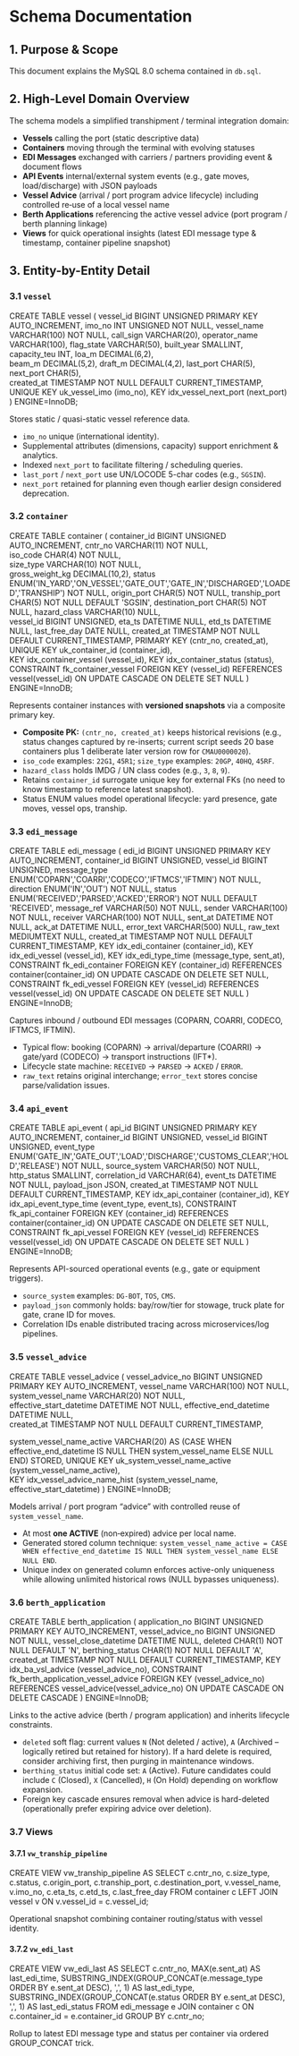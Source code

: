 # Schema Documentation

## 1. Purpose & Scope

This document explains the MySQL 8.0 schema contained in `db.sql`.

## 2. High-Level Domain Overview

The schema models a simplified transhipment / terminal integration domain:

- **Vessels** calling the port (static descriptive data)
- **Containers** moving through the terminal with evolving statuses
- **EDI Messages** exchanged with carriers / partners providing event & document flows
- **API Events** internal/external system events (e.g., gate moves, load/discharge) with JSON payloads
- **Vessel Advice** (arrival / port program advice lifecycle) including controlled re‑use of a local vessel name
- **Berth Applications** referencing the active vessel advice (port program / berth planning linkage)
- **Views** for quick operational insights (latest EDI message type & timestamp, container pipeline snapshot)

## 3. Entity-by-Entity Detail

### 3.1 `vessel`

CREATE TABLE vessel (
vessel_id BIGINT UNSIGNED PRIMARY KEY AUTO_INCREMENT,
imo_no INT UNSIGNED NOT NULL,
vessel_name VARCHAR(100) NOT NULL,
call_sign VARCHAR(20),
operator_name VARCHAR(100),
flag_state VARCHAR(50),
built_year SMALLINT,
capacity_teu INT,
loa_m DECIMAL(6,2),  
 beam_m DECIMAL(5,2),
draft_m DECIMAL(4,2),
last_port CHAR(5),  
 next_port CHAR(5),  
 created_at TIMESTAMP NOT NULL DEFAULT CURRENT_TIMESTAMP,
UNIQUE KEY uk_vessel_imo (imo_no),
KEY idx_vessel_next_port (next_port)
) ENGINE=InnoDB;

Stores static / quasi-static vessel reference data.

- `imo_no` unique (international identity).
- Supplemental attributes (dimensions, capacity) support enrichment & analytics.
- Indexed `next_port` to facilitate filtering / scheduling queries.
- `last_port` / `next_port` use UN/LOCODE 5-char codes (e.g., `SGSIN`).
- `next_port` retained for planning even though earlier design considered deprecation.

### 3.2 `container`

CREATE TABLE container (
container_id BIGINT UNSIGNED AUTO_INCREMENT,
cntr_no VARCHAR(11) NOT NULL,  
 iso_code CHAR(4) NOT NULL,  
 size_type VARCHAR(10) NOT NULL,  
 gross_weight_kg DECIMAL(10,2),
status ENUM('IN_YARD','ON_VESSEL','GATE_OUT','GATE_IN','DISCHARGED','LOADED','TRANSHIP') NOT NULL,
origin_port CHAR(5) NOT NULL,
tranship_port CHAR(5) NOT NULL DEFAULT 'SGSIN',
destination_port CHAR(5) NOT NULL,
hazard_class VARCHAR(10) NULL,  
 vessel_id BIGINT UNSIGNED,
eta_ts DATETIME NULL,
etd_ts DATETIME NULL,
last_free_day DATE NULL,
created_at TIMESTAMP NOT NULL DEFAULT CURRENT_TIMESTAMP,
PRIMARY KEY (cntr_no, created_at),  
 UNIQUE KEY uk_container_id (container_id),  
 KEY idx_container_vessel (vessel_id),
KEY idx_container_status (status),
CONSTRAINT fk_container_vessel FOREIGN KEY (vessel_id) REFERENCES vessel(vessel_id)
ON UPDATE CASCADE ON DELETE SET NULL
) ENGINE=InnoDB;

Represents container instances with **versioned snapshots** via a composite primary key.

- **Composite PK:** `(cntr_no, created_at)` keeps historical revisions (e.g., status changes captured by re-inserts; current script seeds 20 base containers plus 1 deliberate later version row for `CMAU0000020`).
- `iso_code` examples: `22G1`, `45R1`; `size_type` examples: `20GP`, `40HQ`, `45RF`.
- `hazard_class` holds IMDG / UN class codes (e.g., `3`, `8`, `9`).
- Retains `container_id` surrogate unique key for external FKs (no need to know timestamp to reference latest snapshot).
- Status ENUM values model operational lifecycle: yard presence, gate moves, vessel ops, tranship.

### 3.3 `edi_message`

CREATE TABLE edi_message (
edi_id BIGINT UNSIGNED PRIMARY KEY AUTO_INCREMENT,
container_id BIGINT UNSIGNED,
vessel_id BIGINT UNSIGNED,
message_type ENUM('COPARN','COARRI','CODECO','IFTMCS','IFTMIN') NOT NULL,
direction ENUM('IN','OUT') NOT NULL,
status ENUM('RECEIVED','PARSED','ACKED','ERROR') NOT NULL DEFAULT 'RECEIVED',
message_ref VARCHAR(50) NOT NULL,
sender VARCHAR(100) NOT NULL,
receiver VARCHAR(100) NOT NULL,
sent_at DATETIME NOT NULL,
ack_at DATETIME NULL,
error_text VARCHAR(500) NULL,
raw_text MEDIUMTEXT NULL,
created_at TIMESTAMP NOT NULL DEFAULT CURRENT_TIMESTAMP,
KEY idx_edi_container (container_id),
KEY idx_edi_vessel (vessel_id),
KEY idx_edi_type_time (message_type, sent_at),
CONSTRAINT fk_edi_container FOREIGN KEY (container_id) REFERENCES container(container_id)
ON UPDATE CASCADE ON DELETE SET NULL,
CONSTRAINT fk_edi_vessel FOREIGN KEY (vessel_id) REFERENCES vessel(vessel_id)
ON UPDATE CASCADE ON DELETE SET NULL
) ENGINE=InnoDB;

Captures inbound / outbound EDI messages (COPARN, COARRI, CODECO, IFTMCS, IFTMIN).

- Typical flow: booking (COPARN) → arrival/departure (COARRI) → gate/yard (CODECO) → transport instructions (IFT\*).
- Lifecycle state machine: `RECEIVED` → `PARSED` → `ACKED` / `ERROR`.
- `raw_text` retains original interchange; `error_text` stores concise parse/validation issues.

### 3.4 `api_event`

CREATE TABLE api_event (
api_id BIGINT UNSIGNED PRIMARY KEY AUTO_INCREMENT,
container_id BIGINT UNSIGNED,
vessel_id BIGINT UNSIGNED,
event_type ENUM('GATE_IN','GATE_OUT','LOAD','DISCHARGE','CUSTOMS_CLEAR','HOLD','RELEASE') NOT NULL,
source_system VARCHAR(50) NOT NULL,  
 http_status SMALLINT,
correlation_id VARCHAR(64),
event_ts DATETIME NOT NULL,
payload_json JSON,
created_at TIMESTAMP NOT NULL DEFAULT CURRENT_TIMESTAMP,
KEY idx_api_container (container_id),
KEY idx_api_event_type_time (event_type, event_ts),
CONSTRAINT fk_api_container FOREIGN KEY (container_id) REFERENCES container(container_id)
ON UPDATE CASCADE ON DELETE SET NULL,
CONSTRAINT fk_api_vessel FOREIGN KEY (vessel_id) REFERENCES vessel(vessel_id)
ON UPDATE CASCADE ON DELETE SET NULL
) ENGINE=InnoDB;

Represents API-sourced operational events (e.g., gate or equipment triggers).

- `source_system` examples: `DG-BOT`, `TOS`, `CMS`.
- `payload_json` commonly holds: bay/row/tier for stowage, truck plate for gate, crane ID for moves.
- Correlation IDs enable distributed tracing across microservices/log pipelines.

### 3.5 `vessel_advice`

CREATE TABLE vessel_advice (
vessel_advice_no BIGINT UNSIGNED PRIMARY KEY AUTO_INCREMENT,
vessel_name VARCHAR(100) NOT NULL,
system_vessel_name VARCHAR(20) NOT NULL,  
 effective_start_datetime DATETIME NOT NULL,
effective_end_datetime DATETIME NULL,  
 created_at TIMESTAMP NOT NULL DEFAULT CURRENT_TIMESTAMP,

system_vessel_name_active VARCHAR(20) AS (CASE WHEN effective_end_datetime IS NULL THEN system_vessel_name ELSE NULL END) STORED,
UNIQUE KEY uk_system_vessel_name_active (system_vessel_name_active),  
 KEY idx_vessel_advice_name_hist (system_vessel_name, effective_start_datetime)
) ENGINE=InnoDB;

Models arrival / port program “advice” with controlled reuse of `system_vessel_name`.

- At most **one ACTIVE** (non‑expired) advice per local name.
- Generated stored column technique: `system_vessel_name_active = CASE WHEN effective_end_datetime IS NULL THEN system_vessel_name ELSE NULL END`.
- Unique index on generated column enforces active-only uniqueness while allowing unlimited historical rows (NULL bypasses uniqueness).

### 3.6 `berth_application`

CREATE TABLE berth_application (
application_no BIGINT UNSIGNED PRIMARY KEY AUTO_INCREMENT,
vessel_advice_no BIGINT UNSIGNED NOT NULL,
vessel_close_datetime DATETIME NULL,
deleted CHAR(1) NOT NULL DEFAULT 'N',
berthing_status CHAR(1) NOT NULL DEFAULT 'A',
created_at TIMESTAMP NOT NULL DEFAULT CURRENT_TIMESTAMP,
KEY idx_ba_vsl_advice (vessel_advice_no),
CONSTRAINT fk_berth_application_vessel_advice FOREIGN KEY (vessel_advice_no) REFERENCES vessel_advice(vessel_advice_no)
ON UPDATE CASCADE ON DELETE CASCADE
) ENGINE=InnoDB;

Links to the active advice (berth / program application) and inherits lifecycle constraints.

- `deleted` soft flag: current values `N` (Not deleted / active), `A` (Archived – logically retired but retained for history). If a hard delete is required, consider archiving first, then purging in maintenance windows.
- `berthing_status` initial code set: `A` (Active). Future candidates could include `C` (Closed), `X` (Cancelled), `H` (On Hold) depending on workflow expansion.
- Foreign key cascade ensures removal when advice is hard-deleted (operationally prefer expiring advice over deletion).

### 3.7 Views

#### 3.7.1 `vw_tranship_pipeline`

CREATE VIEW vw_tranship_pipeline AS
SELECT
c.cntr_no,
c.size_type,
c.status,
c.origin_port,
c.tranship_port,
c.destination_port,
v.vessel_name,
v.imo_no,
c.eta_ts,
c.etd_ts,
c.last_free_day
FROM container c
LEFT JOIN vessel v ON v.vessel_id = c.vessel_id;

Operational snapshot combining container routing/status with vessel identity.

#### 3.7.2 `vw_edi_last`

CREATE VIEW vw_edi_last AS
SELECT
c.cntr_no,
MAX(e.sent_at) AS last_edi_time,
SUBSTRING_INDEX(GROUP_CONCAT(e.message_type ORDER BY e.sent_at DESC), ',', 1) AS last_edi_type,
SUBSTRING_INDEX(GROUP_CONCAT(e.status ORDER BY e.sent_at DESC), ',', 1) AS last_edi_status
FROM edi_message e
JOIN container c ON c.container_id = e.container_id
GROUP BY c.cntr_no;

Rollup to latest EDI message type and status per container via ordered GROUP_CONCAT trick.
